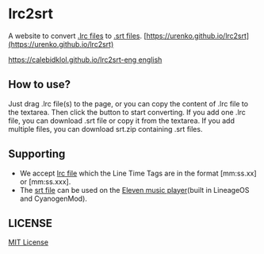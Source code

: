 # lrc2srt
A website to convert [.lrc files](https://en.wikipedia.org/wiki/LRC_(file_format)) to [.srt files](https://en.wikipedia.org/wiki/SubRip#SubRip_text_file_format). [https://urenko.github.io/lrc2srt](https://urenko.github.io/lrc2srt) 

[https://calebidklol.github.io/lrc2srt-eng english](https://calebidklol.github.io/lrc2srt-eng) 


## How to use?
Just drag .lrc file(s) to the page, or you can copy the content of .lrc file to the textarea. Then click the button to start converting.
If you add one .lrc file, you can download .srt file or copy it from the textarea.
If you add multiple files, you can download srt.zip containing .srt files.
## Supporting
- We accept [lrc file](https://en.wikipedia.org/wiki/LRC_(file_format)) which the Line Time Tags are in the format [mm:ss.xx] or [mm:ss.xxx].
- The [srt file](https://en.wikipedia.org/wiki/SubRip#SubRip_text_file_format) can be used on the [Eleven music player](https://github.com/LineageOS/android_packages_apps_Eleven/blob/4492757d69295f7f5dd2e965b142a89ab3cc51b4/src/org/lineageos/eleven/utils/SrtParser.java)(built in LineageOS and CyanogenMod).
## LICENSE
[MIT License](https://urenko.github.io/lrc2srt/LICENSE)
